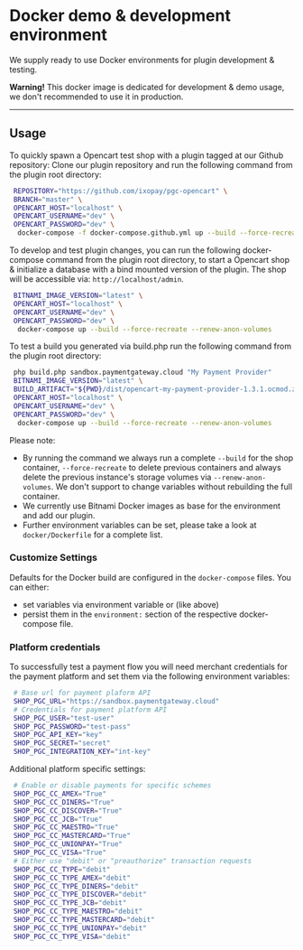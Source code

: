 # Docker demo & development environment

We supply ready to use Docker environments for plugin development & testing. 

**Warning!** This docker image is dedicated for development & demo usage, we don't recommended to use it in production.

---

## Usage

To quickly spawn a Opencart test shop with a plugin tagged at our Github repository:
Clone our plugin repository and run the following command from the plugin root directory:

```bash
 REPOSITORY="https://github.com/ixopay/pgc-opencart" \
 BRANCH="master" \
 OPENCART_HOST="localhost" \
 OPENCART_USERNAME="dev" \
 OPENCART_PASSWORD="dev" \
  docker-compose -f docker-compose.github.yml up --build --force-recreate --renew-anon-volumes
```

To develop and test plugin changes, you can run the following docker-compose command from the plugin root directory, to start a Opencart shop & initialize a database with a bind mounted version of the plugin. The shop will be accessible via: `http://localhost/admin`.

```bash
 BITNAMI_IMAGE_VERSION="latest" \
 OPENCART_HOST="localhost" \
 OPENCART_USERNAME="dev" \
 OPENCART_PASSWORD="dev" \
  docker-compose up --build --force-recreate --renew-anon-volumes
```

To test a build you generated via build.php run the following command from the plugin root directory:

```bash
 php build.php sandbox.paymentgateway.cloud "My Payment Provider"
 BITNAMI_IMAGE_VERSION="latest" \
 BUILD_ARTIFACT="${PWD}/dist/opencart-my-payment-provider-1.3.1.ocmod.zip" \
 OPENCART_HOST="localhost" \
 OPENCART_USERNAME="dev" \
 OPENCART_PASSWORD="dev" \
  docker-compose up --build --force-recreate --renew-anon-volumes
```

Please note:

- By running the command we always run a complete `--build` for the shop container, `--force-recreate` to delete previous containers and always delete the previous instance's storage volumes via `--renew-anon-volumes`. We don't support to change variables without rebuilding the full container.
- We currently use Bitnami Docker images as base for the environment and add our plugin.
- Further environment variables can be set, please take a look at `docker/Dockerfile` for a complete list.

### Customize Settings

Defaults for the Docker build are configured in the `docker-compose` files. You can either:
 - set variables via environment variable or (like above)
 - persist them in the `environment:` section of the respective docker-compose file.

### Platform credentials

To successfully test a payment flow you will need merchant credentials for the payment platform and set them via the following environment variables:

```bash
 # Base url for payment plaform API
 SHOP_PGC_URL="https://sandbox.paymentgateway.cloud"
 # Credentials for payment platform API
 SHOP_PGC_USER="test-user"
 SHOP_PGC_PASSWORD="test-pass"
 SHOP_PGC_API_KEY="key"
 SHOP_PGC_SECRET="secret"
 SHOP_PGC_INTEGRATION_KEY="int-key"
```

Additional platform specific settings:

```bash
 # Enable or disable payments for specific schemes
 SHOP_PGC_CC_AMEX="True"
 SHOP_PGC_CC_DINERS="True"
 SHOP_PGC_CC_DISCOVER="True"
 SHOP_PGC_CC_JCB="True"
 SHOP_PGC_CC_MAESTRO="True"
 SHOP_PGC_CC_MASTERCARD="True"
 SHOP_PGC_CC_UNIONPAY="True"
 SHOP_PGC_CC_VISA="True"
 # Either use "debit" or "preauthorize" transaction requests
 SHOP_PGC_CC_TYPE="debit"
 SHOP_PGC_CC_TYPE_AMEX="debit"
 SHOP_PGC_CC_TYPE_DINERS="debit"
 SHOP_PGC_CC_TYPE_DISCOVER="debit"
 SHOP_PGC_CC_TYPE_JCB="debit"
 SHOP_PGC_CC_TYPE_MAESTRO="debit"
 SHOP_PGC_CC_TYPE_MASTERCARD="debit"
 SHOP_PGC_CC_TYPE_UNIONPAY="debit"
 SHOP_PGC_CC_TYPE_VISA="debit"
 ```
